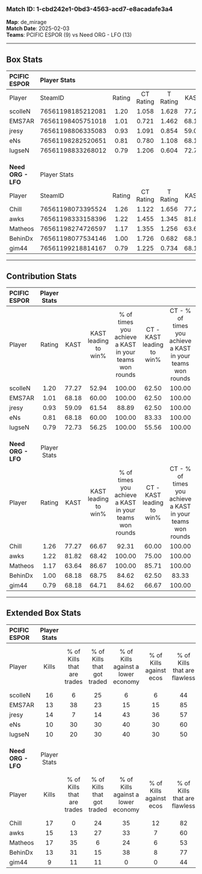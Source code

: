 ### Match ID: 1-cbd242e1-0bd3-4563-acd7-e8acadafe3a4  
**Map**: de_mirage  
**Match Date**: 2025-02-03  
**Teams**: PCIFIC ESPOR (9) vs Need ORG - LFO (13)  

---  

## Box Stats  

| **PCIFIC ESPOR**   | Player Stats      |        |           |          |       |      |       |         |        |      |     |
| :- | :- | :-: | :-: | :-: | :-: | :-: | :-: | :-: | :-: | :-: | :-: |
| Player             | SteamID           | Rating | CT Rating | T Rating | KAST  | ADR  | Kills | Assists | Deaths | K/D  | HS% |
| scolleN            | 76561198185212081 |  1.20  |   1.058   |  1.628   | 77.27 | 79.4 |  16   |    2    |   13   | 1.23 | 75  |
| EMS7AR             | 76561198405751018 |  1.01  |   0.721   |  1.462   | 68.18 | 81.3 |  13   |    5    |   14   | 0.93 | 84  |
| jresy              | 76561198806335083 |  0.93  |   1.091   |  0.854   | 59.09 | 73.5 |  14   |    3    |   15   | 0.93 | 57  |
| eNs                | 76561198282520651 |  0.81  |   0.780   |  1.108   | 68.18 | 62.8 |  10   |    5    |   15   | 0.67 | 40  |
| lugseN             | 76561198833268012 |  0.79  |   1.206   |  0.604   | 72.73 | 43.6 |  10   |    1    |   14   | 0.71 | 20  |
|                    |                   |        |           |          |       |      |       |         |        |      |     |
|                    |                   |        |           |          |       |      |       |         |        |      |     |
|                    |                   |        |           |          |       |      |       |         |        |      |     |
| **Need ORG - LFO** | Player Stats      |        |           |          |       |      |       |         |        |      |     |
| Player             | SteamID           | Rating | CT Rating | T Rating | KAST  | ADR  | Kills | Assists | Deaths | K/D  | HS% |
| Chill              | 76561198073395524 |  1.26  |   1.122   |  1.656   | 77.27 | 90.9 |  17   |    4    |   14   | 1.21 | 76  |
| awks               | 76561198333158396 |  1.22  |   1.455   |  1.345   | 81.82 | 72.4 |  15   |    7    |   12   | 1.25 | 46  |
| Matheos            | 76561198274726597 |  1.17  |   1.355   |  1.256   | 63.64 | 72.8 |  17   |    3    |   11   | 1.55 | 70  |
| BehinDx            | 76561198077534146 |  1.00  |   1.726   |  0.682   | 68.18 | 77.5 |  13   |    4    |   14   | 0.93 | 84  |
| gim44              | 76561199218814167 |  0.79  |   1.225   |  0.734   | 68.18 | 49.4 |   9   |    3    |   12   | 0.75 | 44  |
---  

## Contribution Stats  

| **PCIFIC ESPOR**   | Player Stats |       |                      |                                                        |                           |                                                             |                          |                                                            |
| :- | :-: | :-: | :-: | :-: | :-: | :-: | :-: | :-: |
| Player             |    Rating    | KAST  | KAST leading to win% | % of times you achieve a KAST in your teams won rounds | CT - KAST leading to win% | CT - % of times you achieve a KAST in your teams won rounds | T - KAST leading to win% | T - % of times you achieve a KAST in your teams won rounds |
| scolleN            |     1.20     | 77.27 |        52.94         |                         100.00                         |           62.50           |                           100.00                            |          44.44           |                           100.00                           |
| EMS7AR             |     1.01     | 68.18 |        60.00         |                         100.00                         |           62.50           |                           100.00                            |          57.14           |                           100.00                           |
| jresy              |     0.93     | 59.09 |        61.54         |                         88.89                          |           62.50           |                           100.00                            |          60.00           |                           75.00                            |
| eNs                |     0.81     | 68.18 |        60.00         |                         100.00                         |           83.33           |                           100.00                            |          44.44           |                           100.00                           |
| lugseN             |     0.79     | 72.73 |        56.25         |                         100.00                         |           55.56           |                           100.00                            |          57.14           |                           100.00                           |
|                    |              |       |                      |                                                        |                           |                                                             |                          |                                                            |
|                    |              |       |                      |                                                        |                           |                                                             |                          |                                                            |
|                    |              |       |                      |                                                        |                           |                                                             |                          |                                                            |
| **Need ORG - LFO** | Player Stats |       |                      |                                                        |                           |                                                             |                          |                                                            |
| Player             |    Rating    | KAST  | KAST leading to win% | % of times you achieve a KAST in your teams won rounds | CT - KAST leading to win% | CT - % of times you achieve a KAST in your teams won rounds | T - KAST leading to win% | T - % of times you achieve a KAST in your teams won rounds |
| Chill              |     1.26     | 77.27 |        66.67         |                         92.31                          |           60.00           |                           100.00                            |          75.00           |                           85.71                            |
| awks               |     1.22     | 81.82 |        68.42         |                         100.00                         |           75.00           |                           100.00                            |          63.64           |                           100.00                           |
| Matheos            |     1.17     | 63.64 |        86.67         |                         100.00                         |           85.71           |                           100.00                            |          87.50           |                           100.00                           |
| BehinDx            |     1.00     | 68.18 |        68.75         |                         84.62                          |           62.50           |                            83.33                            |          75.00           |                           85.71                            |
| gim44              |     0.79     | 68.18 |        64.71         |                         84.62                          |           66.67           |                           100.00                            |          62.50           |                           71.43                            |
---  

## Extended Box Stats  

| **PCIFIC ESPOR**   | Player Stats |                            |                            |                                    |                         |                              |                                 |        |                             |                                     |                          |                               |                            |
| :- | :-: | :-: | :-: | :-: | :-: | :-: | :-: | :-: | :-: | :-: | :-: | :-: | :-: |
| Player             |    Kills     | % of Kills that are trades | % of Kills that got traded | % of Kills against a lower economy | % of Kills against ecos | % of Kills that are flawless | % of Kills that are close duels | Deaths | % of Deaths that get traded | % of Deaths against a lower economy | % of Deaths against ecos | % of Deaths that are flawless | % of Deaths that are close |
| scolleN            |      16      |             6              |             25             |                 6                  |            6            |              44              |               19                |   13   |             31              |                 15                  |            0             |              54               |             8              |
| EMS7AR             |      13      |             38             |             23             |                 15                 |           15            |              85              |                8                |   14   |              0              |                 14                  |            0             |              50               |             21             |
| jresy              |      14      |             7              |             14             |                 43                 |           36            |              57              |               14                |   15   |              7              |                 13                  |            0             |              67               |             13             |
| eNs                |      10      |             30             |             30             |                 40                 |           30            |              60              |               30                |   15   |             20              |                 13                  |            0             |              67               |             13             |
| lugseN             |      10      |             20             |             30             |                 40                 |           30            |              50              |               20                |   14   |             29              |                 14                  |            7             |              86               |             7              |
|                    |              |                            |                            |                                    |                         |                              |                                 |        |                             |                                     |                          |                               |                            |
|                    |              |                            |                            |                                    |                         |                              |                                 |        |                             |                                     |                          |                               |                            |
|                    |              |                            |                            |                                    |                         |                              |                                 |        |                             |                                     |                          |                               |                            |
| **Need ORG - LFO** | Player Stats |                            |                            |                                    |                         |                              |                                 |        |                             |                                     |                          |                               |                            |
| Player             |    Kills     | % of Kills that are trades | % of Kills that got traded | % of Kills against a lower economy | % of Kills against ecos | % of Kills that are flawless | % of Kills that are close duels | Deaths | % of Deaths that get traded | % of Deaths against a lower economy | % of Deaths against ecos | % of Deaths that are flawless | % of Deaths that are close |
| Chill              |      17      |             0              |             24             |                 35                 |           12            |              82              |                6                |   14   |             21              |                  7                  |            7             |              64               |             14             |
| awks               |      15      |             13             |             27             |                 33                 |            7            |              60              |                7                |   12   |             33              |                 25                  |            17            |              50               |             17             |
| Matheos            |      17      |             35             |             6              |                 24                 |            6            |              53              |               24                |   11   |             18              |                 18                  |            9             |              64               |             18             |
| BehinDx            |      13      |             31             |             15             |                 38                 |            8            |              77              |               15                |   14   |             29              |                 14                  |            7             |              57               |             29             |
| gim44              |      9       |             11             |             11             |                 0                  |            0            |              44              |               22                |   12   |             17              |                 25                  |            8             |              58               |             17             |

